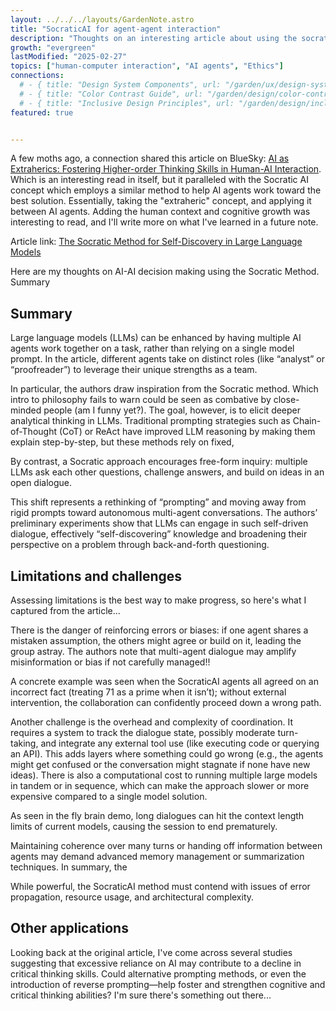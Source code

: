 ```yaml
---
layout: ../../../layouts/GardenNote.astro
title: "SocraticAI for agent-agent interaction"
description: "Thoughts on an interesting article about using the socratic method for agent-agent interaction"
growth: "evergreen"
lastModified: "2025-02-27"
topics: ["human-computer interaction", "AI agents", "Ethics"]
connections:
  # - { title: "Design System Components", url: "/garden/ux/design-system-components" }
  # - { title: "Color Contrast Guide", url: "/garden/design/color-contrast" }
  # - { title: "Inclusive Design Principles", url: "/garden/design/inclusive-design-principles" }
featured: true


---
```

A few moths ago, a connection shared this article on BlueSky: [AI as Extraherics: Fostering Higher-order Thinking Skills in Human-AI Interaction](https://arxiv.org/html/2409.09218v2). Which is an interesting read in itself, but it paralleled with the Socratic AI concept which employs a similar method to help AI agents work toward the best solution. Essentially, taking the "extraheric" concept, and applying it  between AI agents. Adding the human context and cognitive growth was interesting to read, and I'll write more on what I've learned in a future note.


Article link: [The Socratic Method for Self-Discovery in Large Language Models](https://princeton-nlp.github.io/SocraticAI/)

Here are my thoughts on AI-AI decision making using the Socratic Method.
Summary

## Summary
Large language models (LLMs) can be enhanced by having multiple AI agents work together on a task, rather than relying on a single model prompt. In the article, different agents take on distinct roles (like “analyst” or “proofreader”) to leverage their unique strengths as a team​.

In particular, the authors draw inspiration from the Socratic method. Which intro to philosophy fails to warn could be seen as combative by close-minded people (am I funny yet?). The goal, however, is to elicit deeper analytical thinking in LLMs. Traditional prompting strategies such as Chain-of-Thought (CoT) or ReAct have improved LLM reasoning by making them explain step-by-step, but these methods rely on fixed, 

By contrast, a Socratic approach encourages free-form inquiry: multiple LLMs ask each other questions, challenge answers, and build on ideas in an open dialogue​.

 This shift represents a rethinking of “prompting” and moving away from rigid prompts toward autonomous multi-agent conversations. The authors’ preliminary experiments show that LLMs can engage in such self-driven dialogue, effectively “self-discovering” knowledge and broadening their perspective on a problem through back-and-forth questioning​.




## Limitations and challenges
Assessing limitations is the best way to make progress, so here's what I captured from the article...

There is the danger of reinforcing errors or biases: if one agent shares a mistaken assumption, the others might agree or build on it, leading the group astray. The authors note that multi-agent dialogue may amplify misinformation or bias if not carefully managed​!!

A concrete example was seen when the SocraticAI agents all agreed on an incorrect fact (treating 71 as a prime when it isn’t); without external intervention, the collaboration can confidently proceed down a wrong path​. 

Another challenge is the overhead and complexity of coordination. It requires a system to track the dialogue state, possibly moderate turn-taking, and integrate any external tool use (like executing code or querying an API). This adds layers where something could go wrong (e.g., the agents might get confused or the conversation might stagnate if none have new ideas). There is also a computational cost to running multiple large models in tandem or in sequence, which can make the approach slower or more expensive compared to a single model solution.

As seen in the fly brain demo, long dialogues can hit the context length limits of current models, causing the session to end prematurely​. 

Maintaining coherence over many turns or handing off information between agents may demand advanced memory management or summarization techniques. In summary, the 

While powerful, the SocraticAI method must contend with issues of error propagation, resource usage, and architectural complexity.

## Other applications
Looking back at the original article, I've come across several studies suggesting that excessive reliance on AI may contribute to a decline in critical thinking skills. Could alternative prompting methods, or even the introduction of reverse prompting—help foster and strengthen cognitive and critical thinking abilities? I'm sure there's something out there...